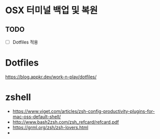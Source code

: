 # OSX 터미널 백업 및 복원

## TODO

- [ ] Dotfiles 적용

# Dotfiles

https://blog.appkr.dev/work-n-play/dotfiles/

# zshell

- https://www.viget.com/articles/zsh-config-productivity-plugins-for-mac-oss-default-shell/
- http://www.bash2zsh.com/zsh_refcard/refcard.pdf
- https://grml.org/zsh/zsh-lovers.html
-
